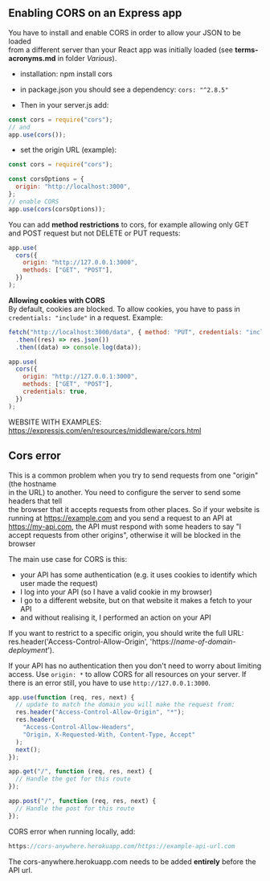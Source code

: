 ## Enabling CORS on an Express app

You have to install and enable CORS in order to allow your JSON to be loaded  
from a different server than your React app was initially loaded (see **terms-acronyms.md** in folder _Various_).

- installation: npm install cors

- in package.json you should see a dependency: `cors: "^2.8.5"`

- Then in your server.js add:

```javascript
const cors = require("cors");
// and
app.use(cors());
```

- set the origin URL (example):

```javascript
const cors = require("cors");

const corsOptions = {
  origin: "http://localhost:3000",
};
// enable CORS
app.use(cors(corsOptions));
```

You can add **method restrictions** to cors, for example allowing only GET and POST request but not DELETE or PUT requests:

```javascript
app.use(
  cors({
    origin: "http://127.0.0.1:3000",
    methods: ["GET", "POST"],
  })
);
```

**Allowing cookies with CORS**  
By default, cookies are blocked. To allow cookies, you have to pass in `credentials: "include"` in a request. Example:

```javascript
fetch("http://localhost:3000/data", { method: "PUT", credentials: "include" })
  .then((res) => res.json())
  .then((data) => console.log(data));

app.use(
  cors({
    origin: "http://127.0.0.1:3000",
    methods: ["GET", "POST"],
    credentials: true,
  })
);
```

WEBSITE WITH EXAMPLES: https://expressjs.com/en/resources/middleware/cors.html

## Cors error

This is a common problem when you try to send requests from one "origin" (the hostname  
in the URL) to another. You need to configure the server to send some headers that tell  
the browser that it accepts requests from other places. So if your website is running at https://example.com and you send a request to an API at https://my-api.com, the API must respond with some headers to say "I accept requests from other origins", otherwise it will be blocked in the browser

The main use case for CORS is this:

- your API has some authentication (e.g. it uses cookies to identify which user made the request)
- I log into your API (so I have a valid cookie in my browser)
- I go to a different website, but on that website it makes a fetch to your API
- and without realising it, I performed an action on your API

If you want to restrict to a specific origin, you should write the full URL:  
res.header('Access-Control-Allow-Origin', 'https://_name-of-domain-deployment_').

If your API has no authentication then you don't need to worry about limiting access. Use `origin: *` to allow CORS for all resources on your server. If there is an error still, you have to use `http://127.0.0.1:3000`.

```javascript
app.use(function (req, res, next) {
  // update to match the domain you will make the request from:
  res.header("Access-Control-Allow-Origin", "*");
  res.header(
    "Access-Control-Allow-Headers",
    "Origin, X-Requested-With, Content-Type, Accept"
  );
  next();
});

app.get("/", function (req, res, next) {
  // Handle the get for this route
});

app.post("/", function (req, res, next) {
  // Handle the post for this route
});
```

CORS error when running locally, add:

```javascript
https://cors-anywhere.herokuapp.com/https://example-api-url.com
```

The cors-anywhere.herokuapp.com needs to be added **entirely** before the API url.
